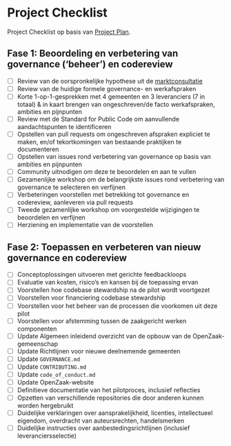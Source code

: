 # Project Checklist

Project Checklist op basis van [Project Plan](https://github.com/open-zaak/samenwerken/blob/main/artefacts/project-plan-nl.md).

## Fase 1: Beoordeling en verbetering van governance (‘beheer’) en codereview
- [ ] Review van de oorspronkelijke hypothese uit de [marktconsultatie](https://github.com/open-zaak/open-zaak-market-consultation)
- [ ] Review van de huidige formele governance- en werkafspraken
- [ ] Korte 1-op-1-gesprekken met 4 gemeenten en 3 leveranciers (7 in totaal) & in kaart brengen van ongeschreven/de facto werkafspraken, ambities en pijnpunten
- [ ] Review met de Standard for Public Code om aanvullende aandachtspunten te identificeren
- [ ] Opstellen van pull requests om ongeschreven afspraken expliciet te maken, en/of tekortkomingen van bestaande praktijken te documenteren
- [ ] Opstellen van issues rond verbetering van governance op basis van ambities en pijnpunten
- [ ] Community uitnodigen om deze te beoordelen en aan te vullen
- [ ] Gezamenlijke workshop om de belangrijkste issues rond verbetering van governance te selecteren en verfijnen
- [ ] Verbeteringen voorstellen met betrekking tot governance en codereview, aanleveren via pull requests
- [ ] Tweede gezamenlijke workshop om voorgestelde wijzigingen te beoordelen en verfijnen
- [ ] Herziening en implementatie van de voorstellen

## Fase 2: Toepassen en verbeteren van nieuw governance en codereview
- [ ] Conceptoplossingen uitvoeren met gerichte feedbackloops
- [ ] Evaluatie van kosten, risico’s en kansen bij de toepassing ervan
- [ ] Voorstellen hoe codebase stewardship na de pilot wordt voortgezet
- [ ] Voorstellen voor financiering codebase stewardship 
- [ ] Voorstellen voor het beheer van de processen die voorkomen uit deze pilot
- [ ] Voorstellen voor afstemming tussen de zaakgericht werken componenten 
- [ ] Update Algemeen inleidend overzicht van de opbouw van de OpenZaak-gemeenschap
- [ ] Update Richtlijnen voor nieuwe deelnemende gemeenten
- [ ] Update `GOVERNANCE.md`
- [ ] Update `CONTRIBUTING.md`
- [ ] Update `code_of_conduct.md`
- [ ] Update OpenZaak-website
- [ ] Definitieve documentatie van het pilotproces, inclusief reflecties
- [ ] Opzetten van verschillende repositories die door anderen kunnen worden hergebruikt
- [ ] Duidelijke verklaringen over aansprakelijkheid, licenties, intellectueel eigendom, overdracht van auteursrechten, handelsmerken
- [ ] Duidelijke instructies over aanbestedingsrichtlijnen (inclusief leveranciersselectie)
